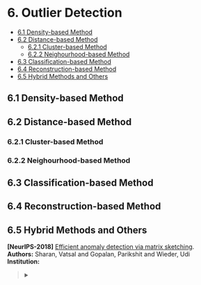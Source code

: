  <a name="top"></a>
# 6. Outlier Detection
- [6.1 Density-based Method](#6.1)
- [6.2 Distance-based Method](#6.2)
  - [6.2.1 Cluster-based Method](#6.2.1)
  - [6.2.2 Neighourhood-based Method](#6.2.2)
- [6.3 Classification-based Method](#6.3)
- [6.4 Reconstruction-based Method](#6.4)
- [6.5 Hybrid Methods and Others](#6.5)



<a name="6.1"></a>
## 6.1 Density-based Method



<a name="6.2"></a>
## 6.2 Distance-based Method


<a name="6.2.1"></a>
### 6.2.1 Cluster-based Method


<a name="6.2.2"></a>
### 6.2.2 Neighourhood-based Method


<a name="6.3"></a>
## 6.3 Classification-based Method



<a name="6.4"></a>
## 6.4 Reconstruction-based Method



<a name="6.5"></a>
## 6.5 Hybrid Methods and Others

**[NeurIPS-2018]**
[Efficient anomaly detection via matrix sketching]().
<br>
**Authors:** Sharan, Vatsal and Gopalan, Parikshit and Wieder, Udi
<br>
**Institution:**
> <details>
> <summary></summary>
> <p style="text-align:left">
> Matrix Sketching: input matrix A is efficiently approximated with a more compact matrix B (or product of a few matrices) so that B preserves most of the properties of A up to some guaranteed approximation ratio. We prove general results showing that any sketch of a matrix that satisfies a certain operator norm guarantee can be used to approximate these scores. We instantiate these results with powerful matrix sketching techniques such as Frequent Directions and random projections to derive efficient and practical algorithms for these problems.
> </p>
> </details>



